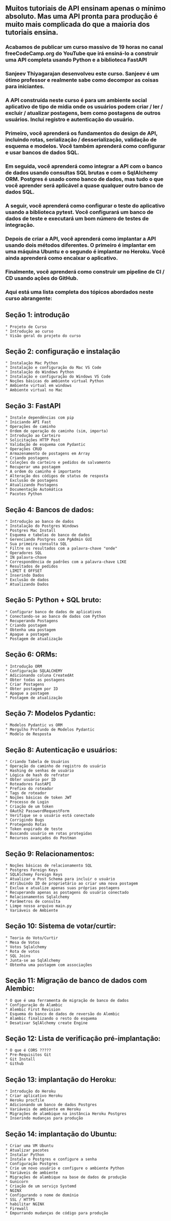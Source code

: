 ## Muitos tutoriais de API ensinam apenas o mínimo absoluto. Mas uma API pronta para produção é muito mais complicada do que a maioria dos tutoriais ensina.

### Acabamos de publicar um curso massivo de 19 horas no canal freeCodeCamp.org do YouTube que irá ensiná-lo a construir uma API completa usando Python e a biblioteca FastAPI

### Sanjeev Thiyagarajan desenvolveu este curso. Sanjeev é um ótimo professor e realmente sabe como decompor as coisas para iniciantes.

### A API construída neste curso é para um ambiente social aplicativo de tipo de mídia onde os usuários podem criar / ler / excluir / atualizar postagens, bem como postagens de outros usuários. Inclui registro e autenticação do usuário.

### Primeiro, você aprenderá os fundamentos do design de API, incluindo rotas, serialização / desserialização, validação de esquema e modelos. Você também aprenderá como configurar e usar bancos de dados SQL.

### Em seguida, você aprenderá como integrar a API com o banco de dados usando consultas SQL brutas e com o SqlAlchemy ORM. Postgres é usado como banco de dados, mas tudo o que você aprender será aplicável a quase qualquer outro banco de dados SQL.

### A seguir, você aprenderá como configurar o teste do aplicativo usando a biblioteca pytest. Você configurará um banco de dados de teste e executará um bom número de testes de integração.

### Depois de criar a API, você aprenderá como implantar a API usando dois métodos diferentes. O primeiro é implantar em uma máquina Ubuntu e o segundo é implantar no Heroku. Você ainda aprenderá como encaixar o aplicativo.

### Finalmente, você aprenderá como construir um pipeline de CI / CD usando ações do GitHub.

### Aqui está uma lista completa dos tópicos abordados neste curso abrangente:

## Seção 1: introdução
    ° Projeto de Curso
    ° Introdução ao curso
    ° Visão geral do projeto do curso

## Seção 2: configuração e instalação
    ° Instalação Mac Python
    ° Instalação e configuração do Mac VS Code
    ° Instalação do Windows Python
    ° Instalação e configuração do Windows VS Code
    ° Noções básicas do ambiente virtual Python
    ° Ambiente virtual em windows
    ° Ambiente virtual no Mac

## Seção 3: FastAPI
    ° Instale dependências com pip
    ° Iniciando API Fast
    ° Operações de caminho
    ° Ordem de operação do caminho (sim, importa)
    ° Introdução ao Carteiro
    ° Solicitações HTTP Post
    ° Validação de esquema com Pydantic
    ° Operações CRUD
    ° Armazenamento de postagens em Array
    ° Criando postagens
    ° Coleções do carteiro e pedidos de salvamento
    ° Recuperar uma postagem
    ° A ordem do caminho é importante
    ° Alteração dos códigos de status de resposta
    ° Exclusão de postagens
    ° Atualizando Postagens
    ° Documentação Automática
    ° Pacotes Python

## Seção 4: Bancos de dados:
    ° Introdução ao banco de dados
    ° Instalação do Postgres Windows
    ° Postgres Mac Install
    ° Esquema e tabelas do banco de dados
    ° Gerenciando Postgres com PgAdmin GUI
    ° Sua primeira consulta SQL
    ° Filtre os resultados com a palavra-chave "onde"
    ° Operadores SQL
    ° IN palavra-chave
    ° Correspondência de padrões com a palavra-chave LIKE
    ° Resultados de pedidos
    ° LIMIT E OFFSET
    ° Inserindo Dados
    ° Exclusão de dados
    ° Atualizando Dados

## Seção 5: Python + SQL bruto:
    ° Configurar banco de dados de aplicativos
    ° Conectando-se ao banco de dados com Python
    ° Recuperando Postagens
    ° Criando postagem
    ° Obtenha uma postagem
    ° Apague a postagem
    ° Postagem de atualização

## Seção 6: ORMs:
    ° Introdução ORM
    ° Configuração SQLALCHEMY
    ° Adicionando coluna CreatedAt
    ° Obter todas as postagens
    ° Criar Postagens
    ° Obter postagem por ID
    ° Apague a postagem
    ° Postagem de atualização

## Seção 7: Modelos Pydantic:
    ° Modelos Pydantic vs ORM
    ° Mergulho Profundo de Modelos Pydantic
    ° Modelo de Resposta

## Seção 8: Autenticação e usuários:
    ° Criando Tabela de Usuários
    ° Operação do caminho de registro do usuário
    ° Hashing de senhas de usuário
    ° Lógica de hash do refrator
    ° Obter usuário por ID
    ° Roteadores FastAPI
    ° Prefixo do roteador
    ° Tags de roteador
    ° Noções básicas de token JWT
    ° Processo de Login
    ° Criação de um token
    ° OAuth2 PasswordRequestForm
    ° Verifique se o usuário está conectado
    ° Corrigindo Bugs
    ° Protegendo Rotas
    ° Token expirado de teste
    ° Buscando usuário em rotas protegidas
    ° Recursos avançados do Postman

## Seção 9: Relacionamentos:
    ° Noções básicas de relacionamento SQL
    ° Postgres Foreign Keys
    ° SQLAlchemy Foreign Keys
    ° Atualizar o Post Schema para incluir o usuário
    ° Atribuindo ID de proprietário ao criar uma nova postagem
    ° Exclua e atualize apenas suas próprias postagens
    ° Recuperando apenas as postagens do usuário conectado
    ° Relacionamentos Sqlalchemy
    ° Parâmetros de consulta
    ° Limpe nosso arquivo main.py
    ° Variáveis de Ambiente

## Seção 10: Sistema de votar/curtir:
    ° Teoria do Voto/Curtir
    ° Mesa de Votos
    ° Votos Sqlalchemy
    ° Rota de votos
    ° SQL Joins
    ° Junta-se ao SqlAlchemy
    ° Obtenha uma postagem com associações

## Seção 11: Migração de banco de dados com Alembic:
    ° O que é uma ferramenta de migração de banco de dados
    ° Configuração do Alambic
    ° Alembic First Revision
    ° Esquema do banco de dados de reversão do Alembic
    ° Alambic finalizando o resto do esquema
    ° Desativar SqlAlchemy create Engine

## Seção 12: Lista de verificação pré-implantação:
    ° O que é CORS ?????
    ° Pre-Requisitos Git
    ° Git Install
    ° Github

## Seção 13: implantação do Heroku:
    ° Introdução do Heroku
    ° Criar aplicativo Heroku
    ° Heroku procfile
    ° Adicionando um banco de dados Postgres
    ° Variáveis de ambiente em Heroku
    ° Migrações de alambique na instância Heroku Postgres
    ° Inserindo mudanças para produção

## Seção 14: implantação do Ubuntu:
    ° Criar uma VM Ubuntu
    ° Atualizar pacotes
    ° Instalar Python
    ° Instale o Postgres e configure a senha
    ° Configuração Postgres
    ° Crie um novo usuário e configure o ambiente Python
    ° Variáveis de ambiente
    ° Migrações de alambique na base de dados de produção
    ° Gunicorn
    ° Criação de um serviço Systemd
    ° NGINX
    ° Configurando o nome de domínio
    ° SSL / HTTPS
    ° habilitar NGINX
    ° Firewall
    ° Empurrando mudanças de código para produção